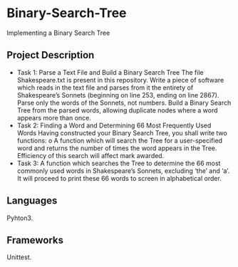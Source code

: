 # Binary-Search-Tree
Implementing a Binary Search Tree

## Project Description
* Task 1: Parse a Text File and Build a Binary Search Tree
The file Shakespeare.txt is present in this repository. Write a piece of software which reads in the text file and parses from it the entirety of Shakespeare’s Sonnets (beginning on line 253, ending on line 2867). Parse only the words of the Sonnets, not numbers. Build a Binary Search Tree from the parsed words, allowing duplicate nodes where a word appears more than once.
* Task 2: Finding a Word and Determining 66 Most Frequently Used Words
 Having constructed your Binary Search Tree, you shall write two functions:
o A function which will search the Tree for a user-specified word and returns
the number of times the word appears in the Tree. Efficiency of this search
will affect mark awarded.
* Task 3: A function which searches the Tree to determine the 66 most commonly used words in Shakespeare’s Sonnets, excluding ‘the’ and ‘a’. It will proceed to
print these 66 words to screen in alphabetical order.

## Languages
Pyhton3.

## Frameworks
Unittest.